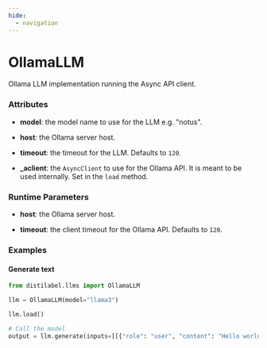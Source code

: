 ```yaml
---
hide:
  - navigation
---
```

# OllamaLLM


Ollama LLM implementation running the Async API client.







### Attributes

- **model**: the model name to use for the LLM e.g. "notus".

- **host**: the Ollama server host.

- **timeout**: the timeout for the LLM. Defaults to `120`.

- **_aclient**: the `AsyncClient` to use for the Ollama API. It is meant to be used internally.  Set in the `load` method.





### Runtime Parameters

- **host**: the Ollama server host.

- **timeout**: the client timeout for the Ollama API. Defaults to `120`.




### Examples


#### Generate text
```python
from distilabel.llms import OllamaLLM

llm = OllamaLLM(model="llama3")

llm.load()

# Call the model
output = llm.generate(inputs=[[{"role": "user", "content": "Hello world!"}]])
```



